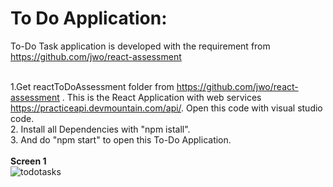 # To Do Application:
To-Do Task application is developed with the requirement from https://github.com/jwo/react-assessment </br>
</br>

1.Get reactToDoAssessment folder from  https://github.com/jwo/react-assessment .
This is the React Application with web services https://practiceapi.devmountain.com/api/. Open this code with visual studio code. </br>
2. Install all Dependencies with "npm istall". </br>
3.  And do "npm start" to open this To-Do Application.
</br>
</br> <b> Screen 1 </b> </br>
![todotasks](https://user-images.githubusercontent.com/43896941/46565760-eda05900-c8d8-11e8-8a6e-9e160e20c491.PNG)

